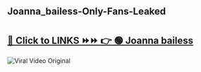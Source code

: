 
 ## Joanna_bailess-Only-Fans-Leaked

# <h2><a href="https://clipsfans.com/Joanna_bailess&ref=git">🔗 Click to LINKS ⏩⏩ 👉 🟢 Joanna bailess </a></h2>

<a href="https://clipsfans.com/Joanna_bailess&ref=git" rel="nofollow" data-target="animated-image.originalLink"><img src="https://i.ibb.co.com/xMMVF88/686577567.gif" alt="Viral Video Original" style="max-width: 100%; display: inline-block;" data-target="animated-image.originalImage"></a>
